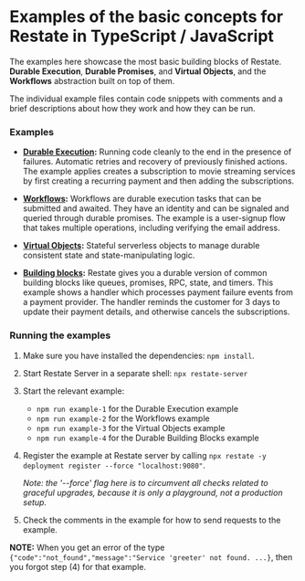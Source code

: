 # Examples of the basic concepts for Restate in TypeScript / JavaScript

The examples here showcase the most basic building blocks of Restate. **Durable Execution**,
**Durable Promises**, and **Virtual Objects**, and the **Workflows** abstraction built on top
of them.

The individual example files contain code snippets with comments and a brief descriptions
about how they work and how they can be run.  

### Examples

* **[Durable Execution](src/1_durable_execution.ts):** Running code cleanly
  to the end in the presence of failures. Automatic retries and recovery of previously
  finished actions. The example applies creates a subscription to movie streaming services
  by first creating a recurring payment and then adding the subscriptions.

* **[Workflows](src/2_workflows.ts):** Workflows are durable execution tasks that can
  be submitted and awaited. They have an identity and can be signaled and queried
  through durable promises. The example is a user-signup flow that takes multiple
  operations, including verifying the email address. 

* **[Virtual Objects](src/3_virtual_objects.ts):** Stateful serverless objects
  to manage durable consistent state and state-manipulating logic.

* **[Building blocks](src/4_durable_building_blocks.ts):** Restate gives you a durable version 
  of common building blocks like queues, promises, RPC, state, and timers. 
  This example shows a handler which processes payment failure events from a payment provider. 
  The handler reminds the customer for 3 days to update their payment details, and otherwise cancels the subscriptions.  

### Running the examples

1. Make sure you have installed the dependencies: `npm install`.

2. Start Restate Server in a separate shell: `npx restate-server`

3. Start the relevant example:
   - `npm run example-1` for the Durable Execution example
   - `npm run example-2` for the Workflows example
   - `npm run example-3` for the Virtual Objects example
   - `npm run example-4` for the Durable Building Blocks example

4. Register the example at Restate server by calling
   `npx restate -y deployment register --force "localhost:9080"`.

   _Note: the '--force' flag here is to circumvent all checks related to graceful upgrades, because it is only a playground, not a production setup._

5. Check the comments in the example for how to send requests to the example.

**NOTE:** When you get an error of the type `{"code":"not_found","message":"Service 'greeter' not found. ...}`, then you forgot step (4) for that example.

